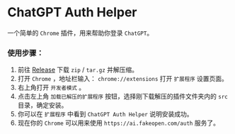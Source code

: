 # ChatGPT Auth Helper

一个简单的 `Chrome` 插件，用来帮助你登录 `ChatGPT`。

### 使用步骤：

1. 前往 [Release](https://github.com/pengzhile/ChatGPTAuthHelper/releases) 下载 `zip` / `tar.gz` 并解压缩。
2. 打开 `Chrome` ，地址栏输入： `chrome://extensions` 打开 `扩展程序` 设置页面。
3. 右上角打开 `开发者模式` 。
4. 点击左上角 `加载已解压的扩展程序` 按钮，选择刚下载解压的插件文件夹内的 `src` 目录，确定安装。
5. 你可以在 `扩展程序` 中看到 `ChatGPT Auth Helper` 说明安装成功。
6. 现在你的 `Chrome` 可以用来使用 `https://ai.fakeopen.com/auth` 服务了。